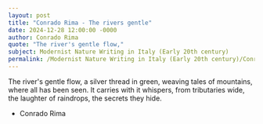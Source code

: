 ```yaml
---
layout: post
title: "Conrado Rima - The rivers gentle"
date: 2024-12-28 12:00:00 -0000
author: Conrado Rima
quote: "The river's gentle flow,"
subject: Modernist Nature Writing in Italy (Early 20th century)
permalink: /Modernist Nature Writing in Italy (Early 20th century)/Conrado Rima/Conrado Rima - The rivers gentle
---
```


The river's gentle flow,
a silver thread in green,
weaving tales of mountains,
where all has been seen. 
It carries with it whispers,
from tributaries wide,
the laughter of raindrops,
the secrets they hide.

- Conrado Rima
